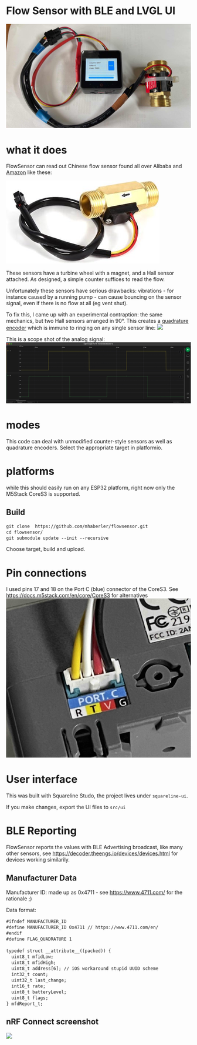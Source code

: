 # Flow Sensor with BLE and LVGL UI


<img src="images/flowsensor.jpg"/>

# what it does
FlowSensor can read out Chinese flow sensor found all over Alibaba and [Amazon](https://www.amazon.de/Water-Sensor-Piece-Tankless-Heater/dp/B08FDZS9C8) like these:

<img src="images/waterflow.jpg"/>

These sensors have a turbine wheel with a magnet, and a Hall sensor attached. As designed, a simple counter suffices to read the flow.

Unfortunately these sensors have serious drawbacks: vibrations - for instance caused by a running pump - can cause bouncing on the sensor signal, even if there is no flow at all (eg vent shut).

To fix this, I came up with an experimental contraption: the same mechanics, but two Hall sensors arranged in 90°. This creates a [quadrature encoder](https://en.wikipedia.org/wiki/Incremental_encoder) which is immune to ringing on any single sensor line:
<img src="images/qflow.png"/>

This is a scope shot of the analog signal:
<img src="images/analog.png"/>

# modes

This code can deal with unmodified counter-style sensors as well as quadrature encoders. Select the appropriate target in platformio.

# platforms
while this should easily run on any ESP32 platform, right now only the M5Stack CoreS3 is supported.

## Build

````
git clone  https://github.com/mhaberler/flowsensor.git 
cd flowsensor/
git submodule update --init --recursive

````
Choose target,  build and upload.

# Pin connections
I used pins 17 and 18 on the Port C (blue) connector of the CoreS3. See https://docs.m5stack.com/en/core/CoreS3 for alternatives
<img src="images/port.jpg"/>

# User interface

This was built with Squareline Studo, the project lives under `squareline-ui`.

If you make changes, export the UI files to `src/ui` 

# BLE Reporting
FlowSensor reports the values with BLE Advertising broadcast, like many other sensors, see https://decoder.theengs.io/devices/devices.html for devices working similarily.

## Manufacturer Data

Manufacturer ID: made up as 0x4711 - see https://www.4711.com/ for the rationale ;)

Data format:
`````
#ifndef MANUFACTURER_ID
#define MANUFACTURER_ID 0x4711 // https://www.4711.com/en/
#endif
#define FLAG_QUADRATURE 1

typedef struct __attribute__((packed)) {
  uint8_t mfidLow;
  uint8_t mfidHigh;
  uint8_t address[6]; // iOS workaround stupid UUID scheme
  int32_t count;
  uint32_t last_change;
  int16_t rate;
  uint8_t batteryLevel;
  uint8_t flags;
} mfdReport_t;

``````

## nRF Connect screenshot

<img src="images/nrfconnect.jpg"/>
